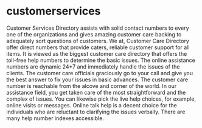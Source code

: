 # customerservices
Customer Services Directory assists with solid contact numbers to every one of the organizations and gives amazing customer care backing to adequately sort questions of customers. We at, Customer Care Directory offer direct numbers that provide caters, reliable customer support for all items. It is viewed as the biggest customer care directory that offers the toll-free help numbers to determine the basic issues. The online assistance numbers are dynamic 24*7 and immediately handle the issues of the clients. The customer care officials graciously go to your call and give you the best answer to fix your issues in basic advances. The customer care number is reachable from the alcove and corner of the world. In our assistance field, you get taken care of the most straightforward and the complex of issues. You can likewise pick the live help choices, for example, online visits or messages. Online talk help is a decent choice for the individuals who are reluctant to clarifying the issues verbally. There are many help number indexes accessible.
<a href="https://www.customerservicesdirectory.com/"></a>

